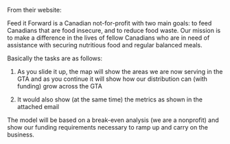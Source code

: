 From their website:

Feed it Forward is a Canadian not-for-profit with two main goals: to feed Canadians that are food insecure, and to reduce food waste. Our mission is to make a difference in the lives of fellow Canadians who are in need of assistance with securing nutritious food and regular balanced meals.

Basically the tasks are as follows:

1. As you slide it up, the map will show the areas we are now serving in the GTA and as you continue it will show how our distribution can (with funding) grow across the GTA

2. It would also show (at the same time) the metrics as shown in the attached email

The model will be based on a break-even analysis (we are a nonprofit) and show our funding requirements necessary to ramp up and carry on the business.
